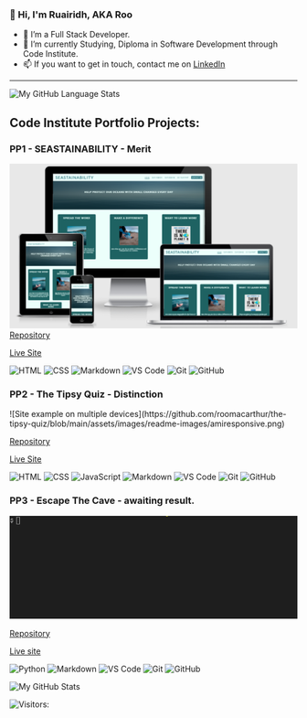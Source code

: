 ### 👋 Hi, I'm Ruairidh, AKA Roo

- 👀 I’m a Full Stack Developer. 
- 🌱 I’m currently Studying, Diploma in Software Development through Code Institute. 
- 📫 If you want to get in touch, contact me on [LinkedIn](https://www.linkedin.com/in/ruairidh-macarthur-23427a191/)

---


![My GitHub Language Stats](https://github-readme-stats.vercel.app/api/top-langs/?username=roomacarthur&layout=compact&theme=radical)

## Code Institute Portfolio Projects: 

### PP1 - SEASTAINABILITY - Merit
![Site example on multiple devices.](https://github.com/roomacarthur/seastainability/blob/main/assets/images/readme-images/amiresponsive.png)
[Repository](https://github.com/roomacarthur/seastainability)

[Live Site](https://roomacarthur.github.io/seastainability/index.html)

![HTML](https://img.shields.io/badge/HTML5-E34F26?style=for-the-badge&logo=html5&logoColor=white)
![CSS](https://img.shields.io/badge/CSS3-1572B6?style=for-the-badge&logo=css3&logoColor=white)
![Markdown](https://img.shields.io/badge/Markdown-000000?style=for-the-badge&logo=markdown&logoColor=white)
![VS Code](https://img.shields.io/badge/-VS%20Code-007ACC?logo=visual-studio-code&logoColor=white&style=for-the-badge)
![Git](https://img.shields.io/badge/-Git-F05032?logo=git&logoColor=white&style=for-the-badge)
![GitHub](https://img.shields.io/badge/GitHub-100000?style=for-the-badge&logo=github&logoColor=white)

### PP2 - The Tipsy Quiz - Distinction

<div width="50%" margin="0 auto">
  ![Site example on multiple devices](https://github.com/roomacarthur/the-tipsy-quiz/blob/main/assets/images/readme-images/amiresponsive.png)
</div>

[Repository](https://github.com/roomacarthur/the-tipsy-quiz)

[Live Site](https://roomacarthur.github.io/the-tipsy-quiz/)

![HTML](https://img.shields.io/badge/HTML5-E34F26?style=for-the-badge&logo=html5&logoColor=white)
![CSS](https://img.shields.io/badge/CSS3-1572B6?style=for-the-badge&logo=css3&logoColor=white)
![JavaScript](https://img.shields.io/badge/JavaScript-F7DF1E?style=for-the-badge&logo=javascript&logoColor=black)
![Markdown](https://img.shields.io/badge/Markdown-000000?style=for-the-badge&logo=markdown&logoColor=white)
![VS Code](https://img.shields.io/badge/-VS%20Code-007ACC?logo=visual-studio-code&logoColor=white&style=for-the-badge)
![Git](https://img.shields.io/badge/-Git-F05032?logo=git&logoColor=white&style=for-the-badge)
![GitHub](https://img.shields.io/badge/-GitHub-181717?logo=github&logoColor=white&style=for-the-badge)

### PP3 - Escape The Cave - awaiting result.
![Live example of escape the cave](https://github.com/roomacarthur/escape-the-cave/blob/main/assets/images/example1.gif)

[Repository](https://github.com/roomacarthur/escape-the-cave)

[Live site](https://escape-the-cave.herokuapp.com/)

![Python](https://img.shields.io/badge/Python-F7DF1E?style=for-the-badge&logo=python&logoColor=black)
![Markdown](https://img.shields.io/badge/Markdown-000000?style=for-the-badge&logo=markdown&logoColor=white)
![VS Code](https://img.shields.io/badge/-VS%20Code-007ACC?logo=visual-studio-code&logoColor=white&style=for-the-badge)
![Git](https://img.shields.io/badge/-Git-F05032?logo=git&logoColor=white&style=for-the-badge)
![GitHub](https://img.shields.io/badge/-GitHub-181717?logo=github&logoColor=white&style=for-the-badge)

![My GitHub Stats](https://github-readme-stats.vercel.app/api/?username=roomacarthur&count_private=true&show_icons=true&theme=radical&showicons=true)


![Visitors:](https://hitcounter.pythonanywhere.com/count/tag.svg?url=https://github.com/roomacarthur)
